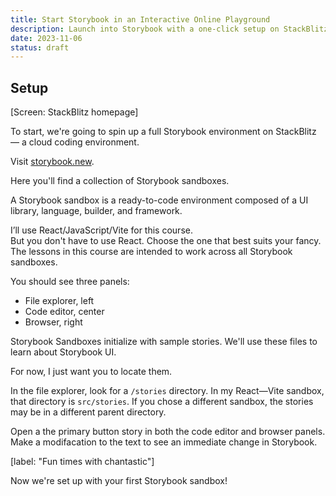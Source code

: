 ```yaml
---
title: Start Storybook in an Interactive Online Playground
description: Launch into Storybook with a one-click setup on StackBlitz's interactive online playground. Visit storybook.new to instantly create a Storybook environment tailored to your preferred framework and language, perfect for immersive learning and exploration.
date: 2023-11-06
status: draft
---
```


## Setup

[Screen: StackBlitz homepage]

To start, we're going to spin up a full Storybook environment on StackBlitz — a cloud coding environment.

Visit [storybook.new](https://storybook.new).

Here you'll find a collection of Storybook sandboxes.

A Storybook sandbox is a ready-to-code environment composed of a UI library, language, builder, and framework.

I’ll use React/JavaScript/Vite for this course.  
But you don't have to use React.
Choose the one that best suits your fancy.
The lessons in this course are intended to work across all Storybook sandboxes.

You should see three panels:

- File explorer, left
- Code editor, center
- Browser, right

Storybook Sandboxes initialize with sample stories.
We'll use these files to learn about Storybook UI.

For now, I just want you to locate them.

In the file explorer, look for a `/stories` directory.
In my React—Vite sandbox, that directory is `src/stories`.
If you chose a different sandbox, the stories may be in a different parent directory.

Open a the primary button story in both the code editor and browser panels.
Make a modifacation to the text to see an immediate change in Storybook.

[label: "Fun times with chantastic"]

Now we're set up with your first Storybook sandbox!
